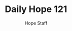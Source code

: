 ---
image: /assets/img/daily-hope-default-artwork.png
title: Daily Hope 121
number: 121
categories:
  - Daily Hope
author: Hope Staff
notes: Daily Hope 121
embed: >-
  EMBED_GOES_HERE
---
